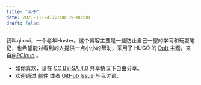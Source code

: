 ```yaml
---
title: "关于"
date: 2021-11-24T22:08:39+08:00
draft: false
---
```



[//]: # (<h1> <img src="htt/12806ps://emojis.slackmojis.com/emojis/images/1613285697/meow_attention.png?1613285697" width="30" /> 你好</h1>)

我叫qinrui，一个老年Huster。这个博客主要是一些防止自己一望的学习和玩耍笔记，也希望能对看到的人提供一点小小的帮助，采用了 HUGO 的 [DoIt](https://hugodoit.pages.dev) 主题，来自[@PCloud](https://github.com/HEIGE-PCloud) 。

- 如你喜欢，请在 [CC BY-SA 4.0](https://creativecommons.org/licenses/by-sa/4.0/) 共享协议下自由分享。
- 欢迎通过 [邮件](mailto:mqinrui@163.com) 或者 [GitHub Issue](https://github.com/qinruim/qinruim.github.io/issues/new) 与我讨论。


